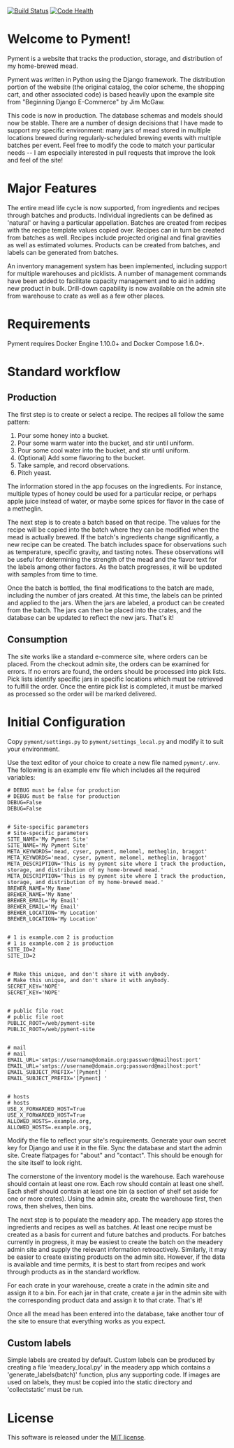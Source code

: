 [![Build Status](https://travis-ci.org/mathuin/pyment.svg?branch=master)](https://travis-ci.org/mathuin/pyment)
[![Code Health](https://landscape.io/github/mathuin/pyment/master/landscape.svg?style=flat)](https://landscape.io/github/mathuin/pyment/master)
# Welcome to Pyment!

Pyment is a website that tracks the production, storage, and distribution of my home-brewed mead.

Pyment was written in Python using the Django framework. The distribution portion of the website (the original catalog, the color scheme, the shopping cart, and other associated code) is based heavily upon the example site from "Beginning Django E-Commerce" by Jim McGaw.

This code is now in production.  The database schemas and models should now be stable.  There are a number of design decisions that I have made to support my specific environment: many jars of mead stored in multiple locations brewed during regularly-scheduled brewing events with multiple batches per event.  Feel free to modify the code to match your particular needs -- I am especially interested in pull requests that improve the look and feel of the site!

# Major Features

The entire mead life cycle is now supported, from ingredients and recipes through batches and products.  Individual ingredients can be defined as 'natural' or having a particular appellation.  Batches are created from recipes with the recipe template values copied over.  Recipes can in turn be created from batches as well.  Recipes include projected original and final gravities as well as estimated volumes.  Products can be created from batches, and labels can be generated from batches.

An inventory management system has been implemented, including support for multiple warehouses and picklists.  A number of management commands have been added to facilitate capacity management and to aid in adding new product in bulk.  Drill-down capability is now available on the admin site from warehouse to crate as well as a few other places.

# Requirements

Pyment requires Docker Engine 1.10.0+ and Docker Compose 1.6.0+.

# Standard workflow

## Production

The first step is to create or select a recipe.  The recipes all follow the same pattern:

1.  Pour some honey into a bucket.
2.  Pour some warm water into the bucket, and stir until uniform.
3.  Pour some cool water into the bucket, and stir until uniform.
4.  (Optional) Add some flavoring to the bucket.
5.  Take sample, and record observations.
6.  Pitch yeast.

The information stored in the app focuses on the ingredients.  For instance, multiple types of honey could be used for a particular recipe, or perhaps apple juice instead of water, or maybe some spices for flavor in the case of a metheglin.

The next step is to create a batch based on that recipe.  The values for the recipe will be copied into the batch where they can be modified when the mead is actually brewed.  If the batch's ingredients change significantly, a new recipe can be created.  The batch includes space for observations such as temperature, specific gravity, and tasting notes.  These observations will be useful for determining the strength of the mead and the flavor text for the labels among other factors.  As the batch progresses, it will be updated with samples from time to time.

Once the batch is bottled, the final modifications to the batch are made, including the number of jars created.  At this time, the labels can be printed and applied to the jars.  When the jars are labeled, a product can be created from the batch.  The jars can then be placed into the crates, and the database can be updated to reflect the new jars.  That's it!

## Consumption

The site works like a standard e-commerce site, where orders can be placed.  From the checkout admin site, the orders can be examined for errors.  If no errors are found, the orders should be processed into pick lists.  Pick lists identify specific jars in specific locations which must be retrieved to fulfill the order.  Once the entire pick list is completed, it must be marked as processed so the order will be marked delivered.

# Initial Configuration

Copy `pyment/settings.py` to `pyment/settings_local.py` and modify it to suit your environment.

Use the text editor of your choice to create a new file named `pyment/.env`.  The following is an example env file which includes all the required variables:

```
# DEBUG must be false for production
# DEBUG must be false for production
DEBUG=False
DEBUG=False


# Site-specific parameters
# Site-specific parameters
SITE_NAME='My Pyment Site'
SITE_NAME='My Pyment Site'
META_KEYWORDS='mead, cyser, pyment, melomel, metheglin, braggot'
META_KEYWORDS='mead, cyser, pyment, melomel, metheglin, braggot'
META_DESCRIPTION='This is my pyment site where I track the production, storage, and distribution of my home-brewed mead.'
META_DESCRIPTION='This is my pyment site where I track the production, storage, and distribution of my home-brewed mead.'
BREWER_NAME='My Name'
BREWER_NAME='My Name'
BREWER_EMAIL='My Email'
BREWER_EMAIL='My Email'
BREWER_LOCATION='My Location'
BREWER_LOCATION='My Location'


# 1 is example.com 2 is production
# 1 is example.com 2 is production
SITE_ID=2
SITE_ID=2


# Make this unique, and don't share it with anybody.
# Make this unique, and don't share it with anybody.
SECRET_KEY='NOPE'
SECRET_KEY='NOPE'


# public file root
# public file root
PUBLIC_ROOT=/web/pyment-site
PUBLIC_ROOT=/web/pyment-site


# mail
# mail
EMAIL_URL='smtps://username@domain.org:password@mailhost:port'
EMAIL_URL='smtps://username@domain.org:password@mailhost:port'
EMAIL_SUBJECT_PREFIX='[Pyment] '
EMAIL_SUBJECT_PREFIX='[Pyment] '


# hosts
# hosts
USE_X_FORWARDED_HOST=True
USE_X_FORWARDED_HOST=True
ALLOWED_HOSTS=.example.org,
ALLOWED_HOSTS=.example.org,
```

Modify the file to reflect your site's requirements.  Generate your own secret key for Django and use it in the file.  Sync the database and start the admin site.  Create flatpages for "about" and "contact".  This should be enough for the site itself to look right.

The cornerstone of the inventory model is the warehouse.  Each warehouse should contain at least one row.  Each row should contain at least one shelf.  Each shelf should contain at least one bin (a section of shelf set aside for one or more crates).  Using the admin site, create the warehouse first, then rows, then shelves, then bins.

The next step is to populate the meadery app.  The meadery app stores the ingredients and recipes as well as batches.  At least one recipe must be created as a basis for current and future batches and products.  For batches currently in progress, it may be easiest to create the batch on the meadery admin site and supply the relevant information retroactively.  Similarly, it may be easier to create existing products on the admin site.  However, if the data is available and time permits, it is best to start from recipes and work through products as in the standard workflow.

For each crate in your warehouse, create a crate in the admin site and assign it to a bin.  For each jar in that crate, create a jar in the admin site with the corresponding product data and assign it to that crate.  That's it!

Once all the mead has been entered into the database, take another tour of the site to ensure that everything works as you expect.

## Custom labels

Simple labels are created by default.  Custom labels can be produced by creating a file 'meadery\_local.py' in the meadery app which contains a 'generate\_labels(batch)' function, plus any supporting code.  If images are used on labels, they must be copied into the static directory and 'collectstatic' must be run.

# License

This software is released under the [MIT license](http://opensource.org/licenses/mit-license.php).
